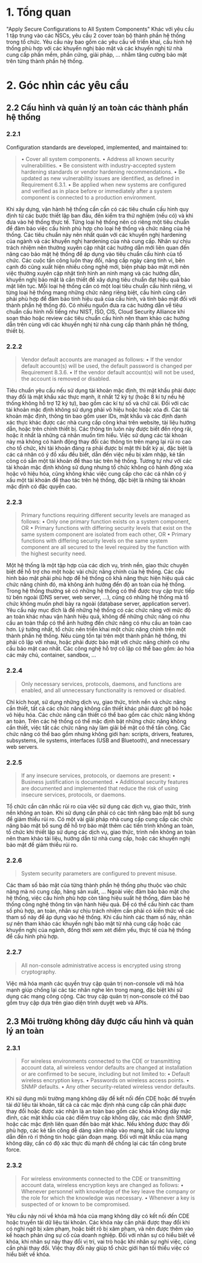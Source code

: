 # 1. Tổng quan
"Apply Secure Configurations to All System Components"
Khác với yêu cầu 1 tập trung vào các NSCs, yêu cầu 2 cover toàn bộ thành phần hệ thống trong tổ chức. Yêu cầu này bao gồm các yêu cầu về triển khai, cấu hình hệ thống phù hợp với các khuyến nghị bảo mật và các khuyến nghị từ nhà cung cấp phần mềm, phần cứng, giải pháp, ... nhằm tăng cường bảo mật trên từng thành phần hệ thống.

# 2. Góc nhìn các yêu cầu
## 2.2 Cấu hình và quản lý an toàn các thành phần hệ thống
### 2.2.1
Configuration standards are developed, implemented, and maintained to:
>• Cover all system components.
>• Address all known security vulnerabilities.
>• Be consistent with industry-accepted system hardening standards or vendor hardening recommendations.
>• Be updated as new vulnerability issues are identified, as defined in Requirement 6.3.1.
>• Be applied when new systems are configured and verified as in place before or immediately after a system component is connected to a production environment.

Khi xây dựng, vận hành hệ thống cần cần có các tiêu chuẩn cấu hình quy định từ các bước thiết lập ban đầu, đến kiểm tra thử nghiệm (nếu có) và khi đưa vào hệ thống thực tế. Từng loại hệ thống nên có riêng một tiêu chuẩn để đảm bảo việc cấu hình phù hợp cho loại hệ thống và chức năng của hệ thống.
Các tiêu chuẩn này nên nhất quán với các khuyến nghị hardening của ngành và các khuyến nghị hardening của nhà cung cấp. Nhân sự chịu trách nhiệm nên thường xuyên cập nhật các hướng dẫn mới liên quan đến nâng cao bảo mật hệ thống để áp dụng vào tiêu chuẩn cấu hình của tổ chức. Các cuộc tấn công luôn thay đổi, nâng cấp ngày càng tinh vi, bên cạnh đó cũng xuất hiện nhiều công nghệ mới, biện pháp bảo mật mới nên việc thường xuyên cập nhật tình hình an ninh mạng và các hướng dẫn, khuyến nghị bảo mật là cần thiết để xây dựng tiêu chuẩn đạt hiệu quả bảo mật liên tục.
Mỗi loại hệ thống cần có một loại tiêu chuẩn cấu hình riêng, vì từng loại hệ thống mang những chức năng riêng biệt, cấu hình cũng cần phải phù hợp để đảm bảo tính hiệu quả của cấu hình, và tính bảo mật đối với thành phần hệ thống đó.
Có nhiều nguồn đưa ra các hướng dẫn về tiêu chuẩn cấu hình nổi tiếng như NIST, ISO, CIS, Cloud Security Alliance khi soạn thảo hoặc review các tiêu chuẩn cấu hình nên tham khảo các hướng dẫn trên cùng với các khuyến nghị từ nhà cung cấp thành phần hệ thống, thiết bị.
### 2.2.2
> Vendor default accounts are managed as follows:
> • If the vendor default account(s) will be used, the default password is changed per Requirement 8.3.6.
> • If the vendor default account(s) will not be used, the account is removed or disabled.

Tiêu chuẩn yêu cầu nếu sử dụng tài khoản mặc định, thì mật khẩu phải được thay đổi là mật khẩu xác thực mạnh, ít nhất 12 ký tự (hoặc 8 kí tự nếu hệ thống không hỗ trợ 12 ký tự), bao gồm các kí tự số và chữ cái. Đối với các tài khoản mặc định không sử dụng phải vô hiệu hoặc hoặc xóa đi.
Các tài khoản mặc định, thông tin bao gồm user IDs, mật khẩu và các định danh xác thực khác được các nhà cung cấp công khai trên website, tài liệu hướng dẫn, hoặc trên chính thiết bị. Các thông tin luôn này được biết đến rộng rãi, hoặc ít nhất là những cá nhân muốn tìm hiểu. Việc sử dụng các tài khoản này mà không có hành động thay đổi các thông tin trên mạng lại rủi ro cao cho tổ chức, khi tài khoản đáng ra phải được bí mật thì bất kỳ ai, đặc biệt là các cá nhân có ý đồ xấu đều biết, dẫn đến việc nếu bị xâm nhập, kẻ tấn công có sẵn một tài khoản để thao tác trên hệ thống. Tương tự như với các tài khoản mặc định không sử dụng nhưng tổ chức không có hành động xóa hoặc vô hiệu hóa, cũng không khác việc cung cấp cho các cá nhân có ý xấu một tài khoản để thao tác trên hệ thống, đặc biệt là những tài khoản mặc định có đặc quyền cao.
### 2.2.3
> Primary functions requiring different security levels are managed as follows:
> • Only one primary function exists on a system component,
> OR
> • Primary functions with differing security levels that exist on the same system component are isolated from each other,
> OR
> • Primary functions with differing security levels on the same system component are all secured to the level required by the function with the highest security need.

Một hệ thống là một tập hợp của các dịch vụ, trình nền, giao thức chuyên biệt để hỗ trợ cho một hoặc vài chức năng chính của hệ thống. Các cấu hình bảo mật phải phù hợp để hệ thống có khả năng thực hiện hiệu quả các chức năng chính đó, mà không ảnh hưởng đến độ an toàn của hệ thống.
Trong hệ thống thường sẽ có những hệ thống có thể được truy cập trực tiếp từ bên ngoài (DNS server, web server, ...), cũng có những hệ thống mà tổ chức không muốn phơi bày ra ngoài (database server, application server). Yêu cầu này mục đích là để những hệ thống có các chức năng với mức độ an toàn khác nhau vận hành hiệu quả, không để những chức năng có nhu cầu an toàn thấp có thể ảnh hưởng đến chức năng có nhu cầu an toàn cao hơn.
Lý tưởng nhất, tổ chức nên triển khai một chức năng chính trên một thành phần hệ thống. Nếu cùng tồn tại trên một thành phần hệ thống, thì phải cô lập với nhau, hoặc phải được bảo mật với chức năng chính có nhu cầu bảo mật cao nhất.
Các công nghệ hỗ trợ cô lập có thể bao gồm: ảo hóa các máy chủ, container, sandbox, ...
### 2.2.4
> Only necessary services, protocols, daemons, and functions are enabled, and all unnecessary functionality is removed or disabled.

Chỉ kích hoạt, sử dụng những dịch vụ, giao thức, trình nền và chức năng cần thiết, tất cả các chức năng không cần thiết khác phải được gỡ bỏ hoặc vô hiệu hóa. Các chức năng cần thiết có thể bao gồm các chức năng không an toàn. Trên các hệ thống có thể mặc định bật những chức năng không cần thiết, việc tắt các chức năng này làm giải bề mặt có thể tấn công.
Các chức năng có thể bao gồm nhưng không giới hạn: scripts, drivers, features, subsystems, ile systems, interfaces (USB and Bluetooth), and nnecessary web servers.
### 2.2.5
> If any insecure services, protocols, or daemons are present:
> • Business justification is documented.
> • Additional security features are documented and implemented that reduce the risk of using insecure services, protocols, or daemons.

Tổ chức cần cân nhắc rủi ro của việc sử dụng các dịch vụ, giao thức, trình nền không an toàn. Khi sử dụng cần phải có các tính năng bảo mật bổ sung để giảm thiểu rủi ro.
Có một vài giải pháp nhà cung cấp cung cấp các chức năng bảo mật bổ sung để hỗ trợ bảo mật thêm các tiến trình không an toàn, tổ chức khi thiết lập sử dụng các dịch vụ, giao thức, trình nền không an toàn nên tham khảo tài liệu, hướng dẫn từ nhà cung cấp, hoặc các khuyến nghị bảo mật để giảm thiểu rủi ro.
### 2.2.6
> System security parameters are configured to prevent misuse.

Các tham số bảo mật của từng thành phần hệ thống phụ thuộc vào chức năng mà nó cung cấp, hãng sản xuất, ... Ngoài việc đảm bảo bảo mật cho hệ thống, việc cấu hình phù hợp còn tăng hiệu suất hệ thống, đảm bảo hệ thống công nghệ thông tin vận hành hiệu quả.
Để có thể cấu hình các tham số phù hợp, an toàn, nhân sự chịu trách nhiệm cần phải có kiến thức về các tham số này để áp dụng vào hệ thống. Khi cấu hình các tham số này, nhân sự nên tham khảo các khuyến nghị bảo mật từ nhà cung cấp hoặc các khuyến nghị của ngành, đồng thời xem xét điểm yếu, thực tế của hệ thống để cấu hình phù hợp.
### 2.2.7 
> All non-console administrative access is encrypted using strong cryptography.

Việc mã hóa mạnh các quyền truy cập quản trị non-console với mã hóa mạnh giúp chống lại các tác nhân nghe lén trong mạng, đặc biệt khi sử dụng các mạng công cộng. Các truy cập quản trị non-console có thể bao gồm truy cập dựa trên giao diện trình duyệt web và APIs.
## 2.3 Môi trường không dây được cấu hình và quản lý an toàn
### 2.3.1 
> For wireless environments connected to the CDE or transmitting account data, all wireless vendor defaults are changed at installation or are confirmed to be secure, including but not limited to:
> • Default wireless encryption keys.
> • Passwords on wireless access points.
> • SNMP defaults.
> • Any other security-related wireless vendor defaults.

Khi sử dụng môi trường mạng không dây để kết nối đến CDE hoặc để truyền tải dữ liệu tài khoản, tất cả cả các mặc định nhà cung cấp cần phải được thay đổi hoặc được xác nhận là an toàn bao gồm các khóa không dây mặc đinh, các mật khẩu của các điểm truy cập không dây, các mặc định SNMP, hoặc các mặc định liên quan đến bảo mật khác. Nếu không được thay đổi phù hợp, các kẻ tấn công dễ dàng xâm nhập vào mạng, bắt các lưu lượng dẫn đến rò rỉ thông tin hoặc gián đoạn mạng.
Đối với mật khẩu của mạng không dây, cần có độ xác thực đủ mạnh để chống lại các tấn công brute force.
### 2.3.2
> For wireless environments connected to the CDE or transmitting account data, wireless encryption keys are changed as follows:
> • Whenever personnel with knowledge of the key leave the company or the role for which the knowledge was necessary.
> • Whenever a key is suspected of or known to be compromised.

Yêu cầu này nói về khóa mã hóa của mạng không dây có kết nối đến CDE hoặc truyền tải dữ liệu tài khoản. Các khóa này cần phải được thay đổi khi có nghi ngờ bị xâm phạm, hoặc biết rõ bị xâm phạm, và nên được thêm vào kế hoạch phản ứng sự cố của doanh nghiệp. 
Đối với nhân sự có hiểu biết về khóa, khi nhân sự này thay đổi vị trí, vai trò hoặc khi nhân sự nghỉ việc, cũng cần phải thay đổi. Việc thay đổi này giúp tổ chức giới hạn tối thiểu việc có hiểu biết về khóa.
